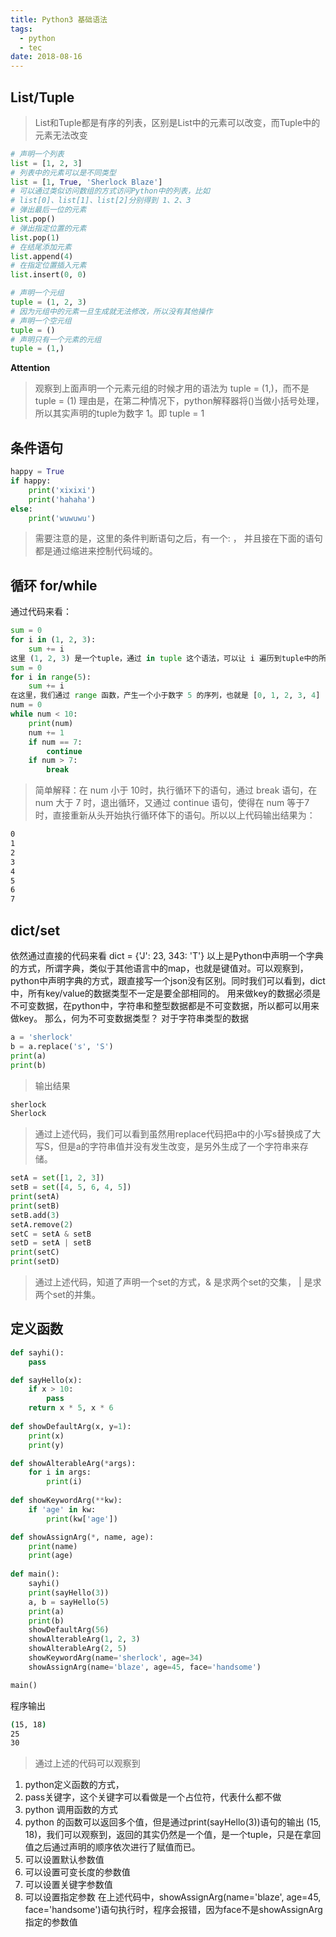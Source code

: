 ```yaml
---
title: Python3 基础语法
tags:
  - python
  - tec
date: 2018-08-16
---
```


## List/Tuple

> List和Tuple都是有序的列表，区别是List中的元素可以改变，而Tuple中的元素无法改变

```python
# 声明一个列表
list = [1, 2, 3]
# 列表中的元素可以是不同类型
list = [1, True, 'Sherlock Blaze']
# 可以通过类似访问数组的方式访问Python中的列表，比如
# list[0]、list[1]、list[2]分别得到 1、2、3
# 弹出最后一位的元素
list.pop()
# 弹出指定位置的元素
list.pop(1)
# 在结尾添加元素
list.append(4)
# 在指定位置插入元素
list.insert(0, 0)

# 声明一个元组
tuple = (1, 2, 3)
# 因为元组中的元素一旦生成就无法修改，所以没有其他操作
# 声明一个空元组
tuple = ()
# 声明只有一个元素的元组
tuple = (1,)
```

**Attention**

> 观察到上面声明一个元素元组的时候才用的语法为 tuple = (1,)，而不是 tuple = (1) 理由是，在第二种情况下，python解释器将()当做小括号处理，所以其实声明的tuple为数字 1。即 tuple = 1 

## 条件语句

```python
happy = True
if happy:
    print('xixixi')
    print('hahaha')
else:
    print('wuwuwu')
```

> 需要注意的是，这里的条件判断语句之后，有一个: ， 并且接在下面的语句都是通过缩进来控制代码域的。

## 循环 for/while

通过代码来看：

```python
sum = 0
for i in (1, 2, 3):
    sum += i
这里 (1, 2, 3) 是一个tuple，通过 in tuple 这个语法，可以让 i 遍历到tuple中的所有元素。
sum = 0
for i in range(5):
    sum += i
在这里，我们通过 range 函数，产生一个小于数字 5 的序列，也就是 [0, 1, 2, 3, 4]
num = 0
while num < 10:
    print(num)
    num += 1
    if num == 7:
        continue
    if num > 7:
        break
```

> 简单解释：在 num 小于 10时，执行循环下的语句，通过 break 语句，在 num 大于 7 时，退出循环，又通过 continue 语句，使得在 num 等于7时，直接重新从头开始执行循环体下的语句。所以以上代码输出结果为：

```sh
0
1
2
3
4
5
6
7
```

## dict/set

依然通过直接的代码来看
dict = {'J': 23, 343: 'T'}
以上是Python中声明一个字典的方式，所谓字典，类似于其他语言中的map，也就是键值对。可以观察到，python中声明字典的方式，跟直接写一个json没有区别。同时我们可以看到，dict中，所有key/value的数据类型不一定是要全部相同的。
用来做key的数据必须是不可变数据，在python中，字符串和整型数据都是不可变数据，所以都可以用来做key。
那么，何为不可变数据类型？
对于字符串类型的数据

```python
a = 'sherlock'
b = a.replace('s', 'S')
print(a)
print(b)
```

> 输出结果

```sh
sherlock
Sherlock
```

> 通过上述代码，我们可以看到虽然用replace代码把a中的小写s替换成了大写S，但是a的字符串值并没有发生改变，是另外生成了一个字符串来存储。

```python
setA = set([1, 2, 3])
setB = set([4, 5, 6, 4, 5])
print(setA)
print(setB)
setB.add(3)
setA.remove(2)
setC = setA & setB
setD = setA | setB
print(setC)
print(setD)
```

> 通过上述代码，知道了声明一个set的方式，& 是求两个set的交集， | 是求两个set的并集。

## 定义函数

```python
def sayhi():
    pass

def sayHello(x):
    if x > 10:
        pass
    return x * 5, x * 6
    
def showDefaultArg(x, y=1):
    print(x)
    print(y)

def showAlterableArg(*args):
    for i in args:
        print(i)
        
def showKeywordArg(**kw):
    if 'age' in kw:
        print(kw['age'])

def showAssignArg(*, name, age):
    print(name)
    print(age)
    
def main():
    sayhi()
    print(sayHello(3))
    a, b = sayHello(5)
    print(a)
    print(b)
    showDefaultArg(56)
    showAlterableArg(1, 2, 3)
    showAlterableArg(2, 5)
    showKeywordArg(name='sherlock', age=34)
    showAssignArg(name='blaze', age=45, face='handsome')

main()
```
    
程序输出

```sh
(15, 18)
25
30
```

> 通过上述的代码可以观察到

1. python定义函数的方式，
2. pass关键字，这个关键字可以看做是一个占位符，代表什么都不做
3. python 调用函数的方式
4. python 的函数可以返回多个值，但是通过print(sayHello(3))语句的输出 (15, 18)，我们可以观察到，返回的其实仍然是一个值，是一个tuple，只是在拿回值之后通过声明的顺序依次进行了赋值而已。
5. 可以设置默认参数值
6. 可以设置可变长度的参数值
7. 可以设置关键字参数值
8. 可以设置指定参数
在上述代码中，showAssignArg(name='blaze', age=45, face='handsome')语句执行时，程序会报错，因为face不是showAssignArg指定的参数值